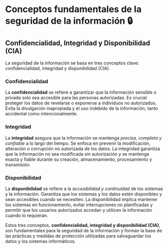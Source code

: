# Conceptos fundamentales de la seguridad de la información 🔒

## Confidencialidad, Integridad y Disponibilidad (CIA)

La seguridad de la información se basa en tres conceptos clave: confidencialidad, integridad y disponibilidad (CIA).

### Confidencialidad
La **confidencialidad** se refiere a garantizar que la información sensible o privada solo sea accesible para las personas autorizadas. Es crucial proteger los datos de revelarse o exponerse a individuos no autorizados. Evita la divulgación inapropiada y el uso indebido de la información, tanto accidental como intencionalmente.

### Integridad
La **integridad** asegura que la información se mantenga *precisa, completa y confiable* a lo largo del tiempo. Se enfoca en prevenir la modificación, alteración o corrupción no autorizada de los datos. La integridad garantiza que la información no sea modificada sin autorización y se mantenga exacta y fiable durante su creación, almacenamiento, procesamiento y transmisión.

### Disponibilidad
La **disponibilidad** se refiere a la *accesibilidad y continuidad* de los sistemas y la información. Garantiza que los sistemas y los datos estén disponibles y sean accesibles cuando se necesiten. La disponibilidad implica mantener los sistemas en funcionamiento, evitar interrupciones no planificadas y permitir que los usuarios autorizados accedan y utilicen la información cuando lo requieran.

Estos tres conceptos, **confidencialidad, integridad y disponibilidad (CIA)**, son fundamentales para la seguridad de la información y forman la base de las prácticas y medidas de protección utilizadas para salvaguardar los datos y los sistemas informáticos.